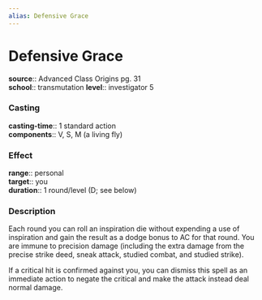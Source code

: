 ```yaml
---
alias: Defensive Grace
---
```


# Defensive Grace 

**source**:: Advanced Class Origins pg. 31  
**school**:: transmutation
**level**:: investigator 5

### Casting 

**casting-time**:: 1 standard action  
**components**:: V, S, M (a living fly)

### Effect 

**range**:: personal  
**target**:: you  
**duration**:: 1 round/level (D; see below)

### Description 

Each round you can roll an inspiration die without expending a use of inspiration and gain the result as a dodge bonus to AC for that round. You are immune to precision damage (including the extra damage from the precise strike deed, sneak attack, studied combat, and studied strike).  
  
If a critical hit is confirmed against you, you can dismiss this spell as an immediate action to negate the critical and make the attack instead deal normal damage.
